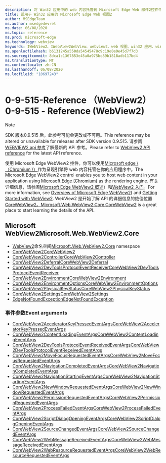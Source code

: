 ```yaml
---
description: 将 Win32 应用中的 web 内容托管到 Microsoft Edge Web 部件2控件中
title: 适用于 Win32 应用的 Microsoft Edge Web 视图2
author: MSEdgeTeam
ms.author: msedgedevrel
ms.date: 06/08/2020
ms.topic: reference
ms.prod: microsoft-edge
ms.technology: webview
keywords: IWebView2、IWebView2WebView、webview2、web 视图、win32 应用、win32、edge、ICoreWebView2、ICoreWebView2Controller、浏览器控件、边缘 html
ms.openlocfilehash: b6131245a550da54545478c9c19e0e9e45d7f7d3
ms.sourcegitcommit: 8dca1c1367853e45a0a975bc89b1818adb117bd4
ms.translationtype: MT
ms.contentlocale: zh-CN
ms.lasthandoff: 06/08/2020
ms.locfileid: "10697243"
---
```

# <span data-ttu-id="b8ac5-104">0-9-515-Reference （WebView2）</span><span class="sxs-lookup"><span data-stu-id="b8ac5-104">0-9-515 - Reference (WebView2)</span></span>  

> [!NOTE]
> <span data-ttu-id="b8ac5-105">SDK 版本0.9.515 后，此参考可能会更改或不可用。</span><span class="sxs-lookup"><span data-stu-id="b8ac5-105">This reference may be altered or unavailable for releases after SDK version 0.9.515.</span></span> <span data-ttu-id="b8ac5-106">请参阅[WEBVIEW2 api 参考](../../webview2-api-reference.md)了解最新的 API 参考。</span><span class="sxs-lookup"><span data-stu-id="b8ac5-106">Please refer to [WebView2 API reference](../../webview2-api-reference.md) for the latest API reference.</span></span>

<span data-ttu-id="b8ac5-107">使用 Microsoft Edge WebView2 控件，你可以使用[Microsoft edge \ （Chromium \）](https://www.microsoftedgeinsider.com)作为呈现引擎将 web 内容托管在你的应用程序中。</span><span class="sxs-lookup"><span data-stu-id="b8ac5-107">The Microsoft Edge WebView2 control enables you to host web content in your application using [Microsoft Edge \(Chromium\)](https://www.microsoftedgeinsider.com) as the rendering engine.</span></span>  <span data-ttu-id="b8ac5-108">有关详细信息，请参阅[Microsoft Edge WebView2 概述](../../index.md)）和[WebView2 入门](../../gettingstarted/win32.md)。</span><span class="sxs-lookup"><span data-stu-id="b8ac5-108">For more information, see [Overview of Microsoft Edge WebView2](../../index.md)) and [Getting Started with WebView2](../../gettingstarted/win32.md).</span></span>  <span data-ttu-id="b8ac5-109">WebView2 是开始了解 API 的详细信息的绝佳位置[CoreWebView2。](0-9-515/microsoft-web-webview2-core-corewebview2.md)</span><span class="sxs-lookup"><span data-stu-id="b8ac5-109">[Microsoft.Web.WebView2.Core.CoreWebView2](0-9-515/microsoft-web-webview2-core-corewebview2.md) is a great place to start learning the details of the API.</span></span>  

## <span data-ttu-id="b8ac5-110">Microsoft WebView2</span><span class="sxs-lookup"><span data-stu-id="b8ac5-110">Microsoft.Web.WebView2.Core</span></span>
*   <span data-ttu-id="b8ac5-111">[WebView2](0-9-515/namespace-microsoft-web-webview2-core.md)命名空间</span><span class="sxs-lookup"><span data-stu-id="b8ac5-111">[Microsoft.Web.WebView2.Core](0-9-515/namespace-microsoft-web-webview2-core.md) namespace</span></span>
*   [<span data-ttu-id="b8ac5-112">CoreWebView2</span><span class="sxs-lookup"><span data-stu-id="b8ac5-112">CoreWebView2</span></span>](0-9-515/microsoft-web-webview2-core-corewebview2.md)
*   [<span data-ttu-id="b8ac5-113">CoreWebView2Controller</span><span class="sxs-lookup"><span data-stu-id="b8ac5-113">CoreWebView2Controller</span></span>](0-9-515/microsoft-web-webview2-core-corewebview2controller.md)
*   [<span data-ttu-id="b8ac5-114">CoreWebView2Deferral</span><span class="sxs-lookup"><span data-stu-id="b8ac5-114">CoreWebView2Deferral</span></span>](0-9-515/microsoft-web-webview2-core-corewebview2deferral.md)
*   [<span data-ttu-id="b8ac5-115">CoreWebView2DevToolsProtocolEventReceiver</span><span class="sxs-lookup"><span data-stu-id="b8ac5-115">CoreWebView2DevToolsProtocolEventReceiver</span></span>](0-9-515/microsoft-web-webview2-core-corewebview2devtoolsprotocoleventreceiver.md)
*   [<span data-ttu-id="b8ac5-116">CoreWebView2Environment</span><span class="sxs-lookup"><span data-stu-id="b8ac5-116">CoreWebView2Environment</span></span>](0-9-515/microsoft-web-webview2-core-corewebview2environment.md)
*   [<span data-ttu-id="b8ac5-117">CoreWebView2EnvironmentOptions</span><span class="sxs-lookup"><span data-stu-id="b8ac5-117">CoreWebView2EnvironmentOptions</span></span>](0-9-515/microsoft-web-webview2-core-corewebview2environmentoptions.md)
*   [<span data-ttu-id="b8ac5-118">CoreWebView2PhysicalKeyStatus</span><span class="sxs-lookup"><span data-stu-id="b8ac5-118">CoreWebView2PhysicalKeyStatus</span></span>](0-9-515/microsoft-web-webview2-core-corewebview2physicalkeystatus.md)
*   [<span data-ttu-id="b8ac5-119">CoreWebView2Settings</span><span class="sxs-lookup"><span data-stu-id="b8ac5-119">CoreWebView2Settings</span></span>](0-9-515/microsoft-web-webview2-core-corewebview2settings.md)
*   [<span data-ttu-id="b8ac5-120">EdgeNotFoundException</span><span class="sxs-lookup"><span data-stu-id="b8ac5-120">EdgeNotFoundException</span></span>](0-9-515/microsoft-web-webview2-core-edgenotfoundexception.md)

### <span data-ttu-id="b8ac5-121">事件参数</span><span class="sxs-lookup"><span data-stu-id="b8ac5-121">Event arguments</span></span>

*   [<span data-ttu-id="b8ac5-122">CoreWebView2AcceleratorKeyPressedEventArgs</span><span class="sxs-lookup"><span data-stu-id="b8ac5-122">CoreWebView2AcceleratorKeyPressedEventArgs</span></span>](0-9-515/microsoft-web-webview2-core-corewebview2acceleratorkeypressedeventargs.md)
*   [<span data-ttu-id="b8ac5-123">CoreWebView2ContentLoadingEventArgs</span><span class="sxs-lookup"><span data-stu-id="b8ac5-123">CoreWebView2ContentLoadingEventArgs</span></span>](0-9-515/microsoft-web-webview2-core-corewebview2contentloadingeventargs.md)
*   [<span data-ttu-id="b8ac5-124">CoreWebView2DevToolsProtocolEventReceivedEventArgs</span><span class="sxs-lookup"><span data-stu-id="b8ac5-124">CoreWebView2DevToolsProtocolEventReceivedEventArgs</span></span>](0-9-515/microsoft-web-webview2-core-corewebview2devtoolsprotocoleventreceivedeventargs.md)
*   [<span data-ttu-id="b8ac5-125">CoreWebView2MoveFocusRequestedEventArgs</span><span class="sxs-lookup"><span data-stu-id="b8ac5-125">CoreWebView2MoveFocusRequestedEventArgs</span></span>](0-9-515/microsoft-web-webview2-core-corewebview2movefocusrequestedeventargs.md)
*   [<span data-ttu-id="b8ac5-126">CoreWebView2NavigationCompletedEventArgs</span><span class="sxs-lookup"><span data-stu-id="b8ac5-126">CoreWebView2NavigationCompletedEventArgs</span></span>](0-9-515/microsoft-web-webview2-core-corewebview2navigationcompletedeventargs.md)
*   [<span data-ttu-id="b8ac5-127">CoreWebView2NavigationStartingEventArgs</span><span class="sxs-lookup"><span data-stu-id="b8ac5-127">CoreWebView2NavigationStartingEventArgs</span></span>](0-9-515/microsoft-web-webview2-core-corewebview2navigationstartingeventargs.md)
*   [<span data-ttu-id="b8ac5-128">CoreWebView2NewWindowRequestedEventArgs</span><span class="sxs-lookup"><span data-stu-id="b8ac5-128">CoreWebView2NewWindowRequestedEventArgs</span></span>](0-9-515/microsoft-web-webview2-core-corewebview2newwindowrequestedeventargs.md)
*   [<span data-ttu-id="b8ac5-129">CoreWebView2PermissionRequestedEventArgs</span><span class="sxs-lookup"><span data-stu-id="b8ac5-129">CoreWebView2PermissionRequestedEventArgs</span></span>](0-9-515/microsoft-web-webview2-core-corewebview2permissionrequestedeventargs.md)
*   [<span data-ttu-id="b8ac5-130">CoreWebView2ProcessFailedEventArgs</span><span class="sxs-lookup"><span data-stu-id="b8ac5-130">CoreWebView2ProcessFailedEventArgs</span></span>](0-9-515/microsoft-web-webview2-core-corewebview2processfailedeventargs.md)
*   [<span data-ttu-id="b8ac5-131">CoreWebView2ScriptDialogOpeningEventArgs</span><span class="sxs-lookup"><span data-stu-id="b8ac5-131">CoreWebView2ScriptDialogOpeningEventArgs</span></span>](0-9-515/microsoft-web-webview2-core-corewebview2scriptdialogopeningeventargs.md)
*   [<span data-ttu-id="b8ac5-132">CoreWebView2SourceChangedEventArgs</span><span class="sxs-lookup"><span data-stu-id="b8ac5-132">CoreWebView2SourceChangedEventArgs</span></span>](0-9-515/microsoft-web-webview2-core-corewebview2sourcechangedeventargs.md)
*   [<span data-ttu-id="b8ac5-133">CoreWebView2WebMessageReceivedEventArgs</span><span class="sxs-lookup"><span data-stu-id="b8ac5-133">CoreWebView2WebMessageReceivedEventArgs</span></span>](0-9-515/microsoft-web-webview2-core-corewebview2webmessagereceivedeventargs.md)
*   [<span data-ttu-id="b8ac5-134">CoreWebView2WebResourceRequestedEventArgs</span><span class="sxs-lookup"><span data-stu-id="b8ac5-134">CoreWebView2WebResourceRequestedEventArgs</span></span>](0-9-515/microsoft-web-webview2-core-corewebview2webresourcerequestedeventargs.md)
